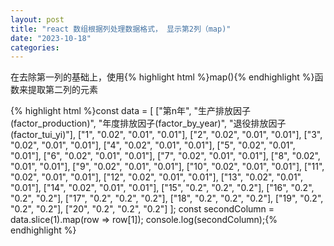 ```yaml
---
layout: post
title: "react 数组根据列处理数据格式， 显示第2列（map)"
date: "2023-10-18"
categories: 
---
```

<p>在去除第一列的基础上，使用{% highlight html %}map(){% endhighlight %}函数来提取第二列的元素</p>
{% highlight html %}const data = [
[&quot;第n年&quot;, &quot;生产排放因子(factor_production)&quot;, &quot;年度排放因子(factor_by_year)&quot;, &quot;退役排放因子(factor_tui_yi)&quot;],
[&quot;1&quot;, &quot;0.02&quot;, &quot;0.01&quot;, &quot;0.01&quot;],
[&quot;2&quot;, &quot;0.02&quot;, &quot;0.01&quot;, &quot;0.01&quot;],
[&quot;3&quot;, &quot;0.02&quot;, &quot;0.01&quot;, &quot;0.01&quot;],
[&quot;4&quot;, &quot;0.02&quot;, &quot;0.01&quot;, &quot;0.01&quot;],
[&quot;5&quot;, &quot;0.02&quot;, &quot;0.01&quot;, &quot;0.01&quot;],
[&quot;6&quot;, &quot;0.02&quot;, &quot;0.01&quot;, &quot;0.01&quot;],
[&quot;7&quot;, &quot;0.02&quot;, &quot;0.01&quot;, &quot;0.01&quot;],
[&quot;8&quot;, &quot;0.02&quot;, &quot;0.01&quot;, &quot;0.01&quot;],
[&quot;9&quot;, &quot;0.02&quot;, &quot;0.01&quot;, &quot;0.01&quot;],
[&quot;10&quot;, &quot;0.02&quot;, &quot;0.01&quot;, &quot;0.01&quot;],
[&quot;11&quot;, &quot;0.02&quot;, &quot;0.01&quot;, &quot;0.01&quot;],
[&quot;12&quot;, &quot;0.02&quot;, &quot;0.01&quot;, &quot;0.01&quot;],
[&quot;13&quot;, &quot;0.02&quot;, &quot;0.01&quot;, &quot;0.01&quot;],
[&quot;14&quot;, &quot;0.02&quot;, &quot;0.01&quot;, &quot;0.01&quot;],
[&quot;15&quot;, &quot;0.2&quot;, &quot;0.2&quot;, &quot;0.2&quot;],
[&quot;16&quot;, &quot;0.2&quot;, &quot;0.2&quot;, &quot;0.2&quot;],
[&quot;17&quot;, &quot;0.2&quot;, &quot;0.2&quot;, &quot;0.2&quot;],
[&quot;18&quot;, &quot;0.2&quot;, &quot;0.2&quot;, &quot;0.2&quot;],
[&quot;19&quot;, &quot;0.2&quot;, &quot;0.2&quot;, &quot;0.2&quot;],
[&quot;20&quot;, &quot;0.2&quot;, &quot;0.2&quot;, &quot;0.2&quot;]
];
const secondColumn = data.slice(1).map(row =&gt; row[1]);
console.log(secondColumn);{% endhighlight %}
<p>&nbsp;</p>
